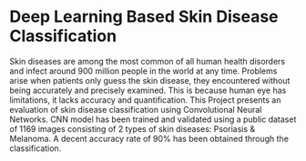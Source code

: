 # Deep Learning Based Skin Disease Classification
Skin diseases are among the most common of all human health disorders and infect around 900 million people in the world at any time. Problems arise when patients only guess the skin disease, they encountered without being accurately and precisely examined. This is because human eye has limitations, it lacks accuracy and quantification. This Project presents an evaluation of skin disease classification using Convolutional Neural Networks. CNN model has been trained and validated using a public dataset of 1169 images consisting of 2 types of skin diseases: Psoriasis & Melanoma. A decent accuracy rate of 90% has been obtained through the classification.
